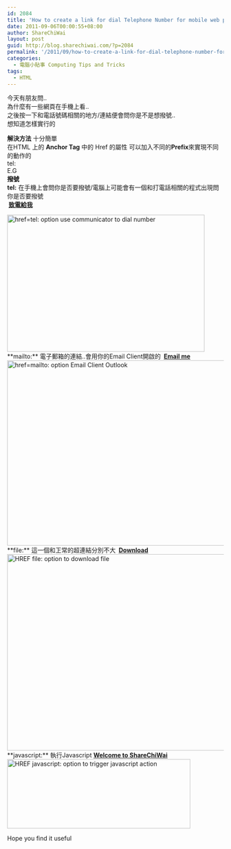 ```yaml
---
id: 2084
title: 'How to create a link for dial Telephone Number for mobile web page- 手機版網頁- 如何製作打電話的連結'
date: 2011-09-06T00:00:55+08:00
author: ShareChiWai
layout: post
guid: http://blog.sharechiwai.com/?p=2084
permalink: '/2011/09/how-to-create-a-link-for-dial-telephone-number-for-mobile-web-page-%e6%89%8b%e6%a9%9f%e7%89%88%e7%b6%b2%e9%a0%81-%e5%a6%82%e4%bd%95%e8%a3%bd%e4%bd%9c%e6%89%93%e9%9b%bb%e8%a9%b1%e7%9a%84%e9%80%a3/'
categories:
  - 電腦小貼事 Computing Tips and Tricks
tags:
  - HTML
---
```

今天有朋友問..  
為什麼有一些網頁在手機上看..  
之後按一下和電話號碼相關的地方/連結便會問你是不是想撥號..  
想知道怎樣實行的

**解決方法** 十分簡單  
在HTML 上的 **Anchor Tag** 中的 Href 的屬性 可以加入不同的**Prefix**來實現不同的動作的  
tel:  
E.G  
**撥號**  
**tel:** 在手機上會問你是否要撥號/電腦上可能會有一個和打電話相關的程式出現問你是否要撥號  
<span style="color: #3366ff;"><strong> <a href=&#8221;tel:01235678&#8243; >致電給我</a></strong></span>

<img src="http://api.photoshop.com/v1.0/accounts/aa9037104a014abbb11ad4bd58324b91/assets/b1c4d0190bc74189988d40d435ab7846" alt="href=tel: option use communicator to dial number" width="459" height="318" />  
**mailto:** 電子郵箱的連結..會用你的Email Client開啟的  
<span style="color: #3366ff;"><strong> <a href=&#8221;mailto:email@domain.com&#8221; >Email me</a></strong></span>

<img src="http://api.photoshop.com/v1.0/accounts/aa9037104a014abbb11ad4bd58324b91/assets/d3e0a30b1a57458ab65b45bc5ea9ab7a" alt="href=mailto: option Email Client Outlook" width="542" height="430" />  
**file:** 這一個和㠪常的超連結分別不大  
<span style="color: #3366ff;"><strong> <a href=&#8221;file:d:\OpenXMLSDKv2.msi&#8221; >Download</a></strong></span>

<img src="http://api.photoshop.com/v1.0/accounts/aa9037104a014abbb11ad4bd58324b91/assets/1125322769b944e9aac01fc154b6fa3a" alt="HREF file: option to download file" width="678" height="456" />  
**javascript:** 執行Javascript  
<span style="color: #3366ff;"><strong><a href=&#8221;javascript:alert(&#8216;Welcome to Share ChiWai&#8217;)&#8221; > Welcome to ShareChiWai</a></strong></span>

<img src="http://api.photoshop.com/v1.0/accounts/aa9037104a014abbb11ad4bd58324b91/assets/8cb803d386904741a92bd2c13549ce3c" alt="HREF javascript: option to trigger javascript action" width="426" height="161" /> 

Hope you find it useful